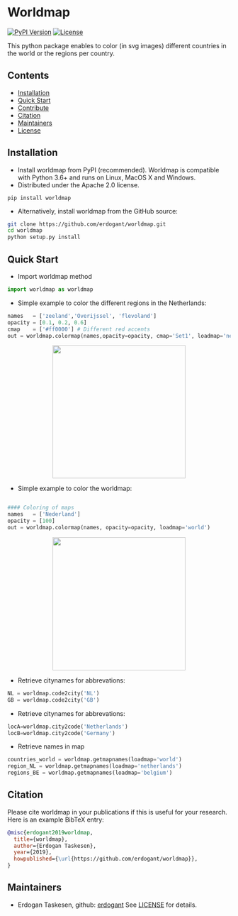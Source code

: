 # Worldmap
[![PyPI Version](https://img.shields.io/pypi/v/worldmap)](https://pypi.org/project/worldmap/)
[![License](https://img.shields.io/badge/License-Apache%202.0-blue.svg)](https://github.com/erdogant/worldmap/blob/master/LICENSE)

This python package enables to color (in svg images) different countries in the world or the regions per country.

## Contents
- [Installation](#-installation)
- [Quick Start](#-quick-start)
- [Contribute](#-contribute)
- [Citation](#-citation)
- [Maintainers](#-maintainers)
- [License](#-copyright)

## Installation
* Install worldmap from PyPI (recommended). Worldmap is compatible with Python 3.6+ and runs on Linux, MacOS X and Windows. 
* Distributed under the Apache 2.0 license.

```
pip install worldmap
```
* Alternatively, install worldmap from the GitHub source:

```bash
git clone https://github.com/erdogant/worldmap.git
cd worldmap
python setup.py install
```  

## Quick Start
- Import worldmap method

```python
import worldmap as worldmap
```

- Simple example to color the different regions in the Netherlands:
```python
names   = ['zeeland','Overijssel', 'flevoland']
opacity = [0.1, 0.2, 0.6]
cmap    = ['#ff0000'] # Different red accents
out = worldmap.colormap(names,opacity=opacity, cmap='Set1', loadmap='netherlands', filename='nederlandMap.svg')
```
<p align="center">
  <img src="https://github.com/erdogant/worldmap/blob/master/docs/figs/figure_netherlands.png" width="300" />
</p>


- Simple example to color the worldmap:
```python

#### Coloring of maps   
names   = ['Nederland']
opacity = [100]
out = worldmap.colormap(names, opacity=opacity, loadmap='world')
```
<p align="center">
  <img src="https://github.com/erdogant/worldmap/blob/master/docs/figs/worldmap.png" width="300" />
</p>


- Retrieve citynames for abbrevations:
```python
NL = worldmap.code2city('NL')
GB = worldmap.code2city('GB')
```

- Retrieve citynames for abbrevations:
```python
locA=worldmap.city2code('Netherlands')
locB=worldmap.city2code('Germany')
```

- Retrieve names in map
```python
countries_world = worldmap.getmapnames(loadmap='world')
region_NL = worldmap.getmapnames(loadmap='netherlands')
regions_BE = worldmap.getmapnames(loadmap='belgium')
```

## Citation
Please cite worldmap in your publications if this is useful for your research. Here is an example BibTeX entry:
```BibTeX
@misc{erdogant2019worldmap,
  title={worldmap},
  author={Erdogan Taskesen},
  year={2019},
  howpublished={\url{https://github.com/erdogant/worldmap}},
}
```

## Maintainers
* Erdogan Taskesen, github: [erdogant](https://github.com/erdogant)
See [LICENSE](LICENSE) for details.
